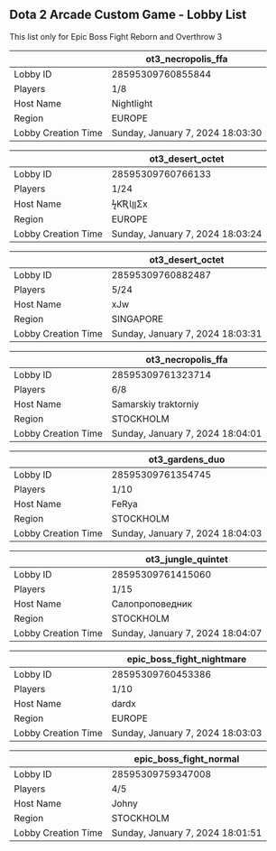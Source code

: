 ## Dota 2 Arcade Custom Game - Lobby List

This list only for Epic Boss Fight Reborn and Overthrow 3

|  | ot3_necropolis_ffa |
| ------ | ------ |
| Lobby ID | 28595309760855844 |
| Players | 1/8 |
| Host Name | Nightlight |
| Region | EUROPE |
| Lobby Creation Time | Sunday, January 7, 2024 18:03:30 |


|  | ot3_desert_octet |
| ------ | ------ |
| Lobby ID | 28595309760766133 |
| Players | 1/24 |
| Host Name | ϟƘƦƖןןΣx |
| Region | EUROPE |
| Lobby Creation Time | Sunday, January 7, 2024 18:03:24 |


|  | ot3_desert_octet |
| ------ | ------ |
| Lobby ID | 28595309760882487 |
| Players | 5/24 |
| Host Name | xJw |
| Region | SINGAPORE |
| Lobby Creation Time | Sunday, January 7, 2024 18:03:31 |


|  | ot3_necropolis_ffa |
| ------ | ------ |
| Lobby ID | 28595309761323714 |
| Players | 6/8 |
| Host Name | Samarskiy traktorniy |
| Region | STOCKHOLM |
| Lobby Creation Time | Sunday, January 7, 2024 18:04:01 |


|  | ot3_gardens_duo |
| ------ | ------ |
| Lobby ID | 28595309761354745 |
| Players | 1/10 |
| Host Name | FeRya |
| Region | STOCKHOLM |
| Lobby Creation Time | Sunday, January 7, 2024 18:04:03 |


|  | ot3_jungle_quintet |
| ------ | ------ |
| Lobby ID | 28595309761415060 |
| Players | 1/15 |
| Host Name | Салопроповедник |
| Region | STOCKHOLM |
| Lobby Creation Time | Sunday, January 7, 2024 18:04:07 |


|  | epic_boss_fight_nightmare |
| ------ | ------ |
| Lobby ID | 28595309760453386 |
| Players | 1/10 |
| Host Name | dardx |
| Region | EUROPE |
| Lobby Creation Time | Sunday, January 7, 2024 18:03:03 |


|  | epic_boss_fight_normal |
| ------ | ------ |
| Lobby ID | 28595309759347008 |
| Players | 4/5 |
| Host Name | Johny |
| Region | STOCKHOLM |
| Lobby Creation Time | Sunday, January 7, 2024 18:01:51 |


